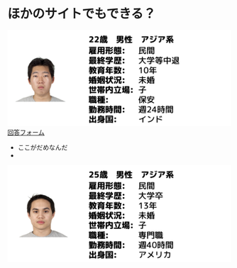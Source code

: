 # ほかのサイトでもできる？

![がぞうだよ](https://github.com/mei28/202108_IMG_repo/blob/main/A/P/AM-201.png?raw=true)
[回答フォーム](https://docs.google.com/forms/d/e/1FAIpQLScRx_RFGTwQvyidedJBAH4BRLNQmTlbEbeEgo1ItZQ7d_bsfw/viewform?usp=sf_link)

- ここがだめなんだ
- 
![ニコ目](https://github.com/mei28/202108_IMG_repo/blob/main/A/P/AM-204.png?raw=true)
